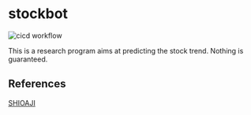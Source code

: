# stockbot

![cicd workflow](https://github.com/tanlin2013/stockbot/actions/workflows/cicd.yml/badge.svg)

This is a research program aims at predicting the stock trend. Nothing is guaranteed.

## References
[SHIOAJI](https://sinotrade.github.io/)